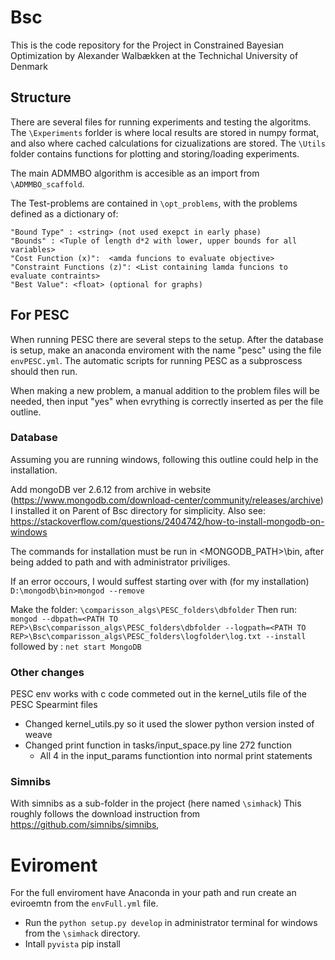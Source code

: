 # Bsc
This is the code repository for the Project in Constrained Bayesian Optimization by Alexander Walbækken at the Technichal University of Denmark

## Structure
There are several files for running experiments and testing the algoritms. The `\Experiments` forlder is where local results are stored in numpy format, and also where cached calculations for cizualizations are stored. The `\Utils` folder contains functions for plotting and storing/loading experiments.

The main ADMMBO algorithm is accesible as an import from `\ADMMBO_scaffold`. 

The Test-problems are contained in `\opt_problems`, with the problems defined as a dictionary of:

```
"Bound Type" : <string> (not used exepct in early phase)
"Bounds" : <Tuple of length d*2 with lower, upper bounds for all variables>
"Cost Function (x)":  <amda funcions to evaluate objective>
"Constraint Functions (z)": <List containing lamda funcions to evaluate contraints>
"Best Value": <float> (optional for graphs)

```

## For PESC
When running PESC there are several steps to the setup. After the database is setup, make an anaconda enviroment with the name "pesc" using the file `envPESC.yml`. The automatic scripts for running PESC as a subproscess should then run. 

When making a new problem, a manual addition to the problem files will be needed, then input "yes" when evrything is correctly inserted as per the file outline.

### Database
Assuming you are running windows, following this outline could help in the installation.

Add mongoDB ver 2.6.12 from archive in website (https://www.mongodb.com/download-center/community/releases/archive)
I installed it on Parent of Bsc directory for simplicity. Also see: https://stackoverflow.com/questions/2404742/how-to-install-mongodb-on-windows

The commands for installation must be run in <MONGODB_PATH>\bin, after being added to path and with administrator priviliges.

If an error occours, I would suffest starting over with (for my installation) `D:\mongodb\bin>mongod --remove`

Make the folder: `\comparisson_algs\PESC_folders\dbfolder`
Then run:
`mongod --dbpath=<PATH TO REP>\Bsc\comparisson_algs\PESC_folders\dbfolder --logpath=<PATH TO REP>\Bsc\comparisson_algs\PESC_folders\logfolder\log.txt --install`
followed by :
`net start MongoDB`

### Other changes
PESC env works with c code commeted out in the kernel_utils file of the PESC Spearmint files

- Changed kernel_utils.py so it used the slower python version insted of weave
- Changed print function in tasks/input_space.py line 272 function
    - All 4 in the input_params functiontion into normal print statements


### Simnibs
With simnibs as a sub-folder in the project (here named `\simhack`) This roughly follows the download instruction from https://github.com/simnibs/simnibs,
<!-- - download the simnibs_charm branch instead, then conda install the env `conda env create -f environment_win.yml -n simnibs` -->
# Eviroment
For the full enviroment have Anaconda in your path and run create an eviroemtn from the `envFull.yml` file.
- Run the `python setup.py develop` in administrator terminal for windows from the `\simhack` directory.
- Intall `pyvista` pip install
